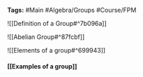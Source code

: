 **Tags:** #Main #Algebra/Groups #Course/FPM 

![[Definition of a Group#^7b096a]]

![[Abelian Group#^87fcbf]]

![[Elements of a group#^699943]]

#### [[Examples of a group]]